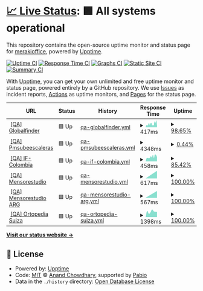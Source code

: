 # [📈 Live Status](https://merakioffice.github.io/mensores-status): <!--live status--> **🟩 All systems operational**

This repository contains the open-source uptime monitor and status page for [merakioffice](https://merakioffice.github.io/mensores-status), powered by [Upptime](https://github.com/upptime/upptime).

[![Uptime CI](https://github.com/merakioffice/mensores-status/workflows/Uptime%20CI/badge.svg)](https://github.com/merakioffice/mensores-status/actions?query=workflow%3A%22Uptime+CI%22)
[![Response Time CI](https://github.com/merakioffice/mensores-status/workflows/Response%20Time%20CI/badge.svg)](https://github.com/merakioffice/mensores-status/actions?query=workflow%3A%22Response+Time+CI%22)
[![Graphs CI](https://github.com/merakioffice/mensores-status/workflows/Graphs%20CI/badge.svg)](https://github.com/merakioffice/mensores-status/actions?query=workflow%3A%22Graphs+CI%22)
[![Static Site CI](https://github.com/merakioffice/mensores-status/workflows/Static%20Site%20CI/badge.svg)](https://github.com/merakioffice/mensores-status/actions?query=workflow%3A%22Static+Site+CI%22)
[![Summary CI](https://github.com/merakioffice/mensores-status/workflows/Summary%20CI/badge.svg)](https://github.com/merakioffice/mensores-status/actions?query=workflow%3A%22Summary+CI%22)

With [Upptime](https://upptime.js.org), you can get your own unlimited and free uptime monitor and status page, powered entirely by a GitHub repository. We use [Issues](https://github.com/merakioffice/mensores-status/issues) as incident reports, [Actions](https://github.com/merakioffice/mensores-status/actions) as uptime monitors, and [Pages](https://merakioffice.github.io/mensores-status) for the status page.

<!--start: status pages-->
<!-- This summary is generated by Upptime (https://github.com/upptime/upptime) -->
<!-- Do not edit this manually, your changes will be overwritten -->
<!-- prettier-ignore -->
| URL | Status | History | Response Time | Uptime |
| --- | ------ | ------- | ------------- | ------ |
| <img alt="" src="https://icons.duckduckgo.com/ip3/qa.globalfinder.com.ar.ico" height="13"> [[QA] Globalfinder](https://qa.globalfinder.com.ar) | 🟩 Up | [qa-globalfinder.yml](https://github.com/merakioffice/mensores-status/commits/HEAD/history/qa-globalfinder.yml) | <details><summary><img alt="Response time graph" src="./graphs/qa-globalfinder/response-time-week.png" height="20"> 417ms</summary><br><a href="https://merakioffice.github.io/mensores-status/history/qa-globalfinder"><img alt="Response time 417" src="https://img.shields.io/endpoint?url=https%3A%2F%2Fraw.githubusercontent.com%2Fmerakioffice%2Fmensores-status%2FHEAD%2Fapi%2Fqa-globalfinder%2Fresponse-time.json"></a><br><a href="https://merakioffice.github.io/mensores-status/history/qa-globalfinder"><img alt="24-hour response time 479" src="https://img.shields.io/endpoint?url=https%3A%2F%2Fraw.githubusercontent.com%2Fmerakioffice%2Fmensores-status%2FHEAD%2Fapi%2Fqa-globalfinder%2Fresponse-time-day.json"></a><br><a href="https://merakioffice.github.io/mensores-status/history/qa-globalfinder"><img alt="7-day response time 417" src="https://img.shields.io/endpoint?url=https%3A%2F%2Fraw.githubusercontent.com%2Fmerakioffice%2Fmensores-status%2FHEAD%2Fapi%2Fqa-globalfinder%2Fresponse-time-week.json"></a><br><a href="https://merakioffice.github.io/mensores-status/history/qa-globalfinder"><img alt="30-day response time 417" src="https://img.shields.io/endpoint?url=https%3A%2F%2Fraw.githubusercontent.com%2Fmerakioffice%2Fmensores-status%2FHEAD%2Fapi%2Fqa-globalfinder%2Fresponse-time-month.json"></a><br><a href="https://merakioffice.github.io/mensores-status/history/qa-globalfinder"><img alt="1-year response time 417" src="https://img.shields.io/endpoint?url=https%3A%2F%2Fraw.githubusercontent.com%2Fmerakioffice%2Fmensores-status%2FHEAD%2Fapi%2Fqa-globalfinder%2Fresponse-time-year.json"></a></details> | <details><summary><a href="https://merakioffice.github.io/mensores-status/history/qa-globalfinder">98.65%</a></summary><a href="https://merakioffice.github.io/mensores-status/history/qa-globalfinder"><img alt="All-time uptime 98.65%" src="https://img.shields.io/endpoint?url=https%3A%2F%2Fraw.githubusercontent.com%2Fmerakioffice%2Fmensores-status%2FHEAD%2Fapi%2Fqa-globalfinder%2Fuptime.json"></a><br><a href="https://merakioffice.github.io/mensores-status/history/qa-globalfinder"><img alt="24-hour uptime 100.00%" src="https://img.shields.io/endpoint?url=https%3A%2F%2Fraw.githubusercontent.com%2Fmerakioffice%2Fmensores-status%2FHEAD%2Fapi%2Fqa-globalfinder%2Fuptime-day.json"></a><br><a href="https://merakioffice.github.io/mensores-status/history/qa-globalfinder"><img alt="7-day uptime 98.65%" src="https://img.shields.io/endpoint?url=https%3A%2F%2Fraw.githubusercontent.com%2Fmerakioffice%2Fmensores-status%2FHEAD%2Fapi%2Fqa-globalfinder%2Fuptime-week.json"></a><br><a href="https://merakioffice.github.io/mensores-status/history/qa-globalfinder"><img alt="30-day uptime 98.65%" src="https://img.shields.io/endpoint?url=https%3A%2F%2Fraw.githubusercontent.com%2Fmerakioffice%2Fmensores-status%2FHEAD%2Fapi%2Fqa-globalfinder%2Fuptime-month.json"></a><br><a href="https://merakioffice.github.io/mensores-status/history/qa-globalfinder"><img alt="1-year uptime 98.65%" src="https://img.shields.io/endpoint?url=https%3A%2F%2Fraw.githubusercontent.com%2Fmerakioffice%2Fmensores-status%2FHEAD%2Fapi%2Fqa-globalfinder%2Fuptime-year.json"></a></details>
| <img alt="" src="https://icons.duckduckgo.com/ip3/qa.pmsubeescaleras.com.ar.ico" height="13"> [[QA] Pmsubeescaleras](https://qa.pmsubeescaleras.com.ar) | 🟩 Up | [qa-pmsubeescaleras.yml](https://github.com/merakioffice/mensores-status/commits/HEAD/history/qa-pmsubeescaleras.yml) | <details><summary><img alt="Response time graph" src="./graphs/qa-pmsubeescaleras/response-time-week.png" height="20"> 4348ms</summary><br><a href="https://merakioffice.github.io/mensores-status/history/qa-pmsubeescaleras"><img alt="Response time 4348" src="https://img.shields.io/endpoint?url=https%3A%2F%2Fraw.githubusercontent.com%2Fmerakioffice%2Fmensores-status%2FHEAD%2Fapi%2Fqa-pmsubeescaleras%2Fresponse-time.json"></a><br><a href="https://merakioffice.github.io/mensores-status/history/qa-pmsubeescaleras"><img alt="24-hour response time 4348" src="https://img.shields.io/endpoint?url=https%3A%2F%2Fraw.githubusercontent.com%2Fmerakioffice%2Fmensores-status%2FHEAD%2Fapi%2Fqa-pmsubeescaleras%2Fresponse-time-day.json"></a><br><a href="https://merakioffice.github.io/mensores-status/history/qa-pmsubeescaleras"><img alt="7-day response time 4348" src="https://img.shields.io/endpoint?url=https%3A%2F%2Fraw.githubusercontent.com%2Fmerakioffice%2Fmensores-status%2FHEAD%2Fapi%2Fqa-pmsubeescaleras%2Fresponse-time-week.json"></a><br><a href="https://merakioffice.github.io/mensores-status/history/qa-pmsubeescaleras"><img alt="30-day response time 4348" src="https://img.shields.io/endpoint?url=https%3A%2F%2Fraw.githubusercontent.com%2Fmerakioffice%2Fmensores-status%2FHEAD%2Fapi%2Fqa-pmsubeescaleras%2Fresponse-time-month.json"></a><br><a href="https://merakioffice.github.io/mensores-status/history/qa-pmsubeescaleras"><img alt="1-year response time 4348" src="https://img.shields.io/endpoint?url=https%3A%2F%2Fraw.githubusercontent.com%2Fmerakioffice%2Fmensores-status%2FHEAD%2Fapi%2Fqa-pmsubeescaleras%2Fresponse-time-year.json"></a></details> | <details><summary><a href="https://merakioffice.github.io/mensores-status/history/qa-pmsubeescaleras">0.44%</a></summary><a href="https://merakioffice.github.io/mensores-status/history/qa-pmsubeescaleras"><img alt="All-time uptime 0.44%" src="https://img.shields.io/endpoint?url=https%3A%2F%2Fraw.githubusercontent.com%2Fmerakioffice%2Fmensores-status%2FHEAD%2Fapi%2Fqa-pmsubeescaleras%2Fuptime.json"></a><br><a href="https://merakioffice.github.io/mensores-status/history/qa-pmsubeescaleras"><img alt="24-hour uptime 2.14%" src="https://img.shields.io/endpoint?url=https%3A%2F%2Fraw.githubusercontent.com%2Fmerakioffice%2Fmensores-status%2FHEAD%2Fapi%2Fqa-pmsubeescaleras%2Fuptime-day.json"></a><br><a href="https://merakioffice.github.io/mensores-status/history/qa-pmsubeescaleras"><img alt="7-day uptime 0.44%" src="https://img.shields.io/endpoint?url=https%3A%2F%2Fraw.githubusercontent.com%2Fmerakioffice%2Fmensores-status%2FHEAD%2Fapi%2Fqa-pmsubeescaleras%2Fuptime-week.json"></a><br><a href="https://merakioffice.github.io/mensores-status/history/qa-pmsubeescaleras"><img alt="30-day uptime 0.44%" src="https://img.shields.io/endpoint?url=https%3A%2F%2Fraw.githubusercontent.com%2Fmerakioffice%2Fmensores-status%2FHEAD%2Fapi%2Fqa-pmsubeescaleras%2Fuptime-month.json"></a><br><a href="https://merakioffice.github.io/mensores-status/history/qa-pmsubeescaleras"><img alt="1-year uptime 0.44%" src="https://img.shields.io/endpoint?url=https%3A%2F%2Fraw.githubusercontent.com%2Fmerakioffice%2Fmensores-status%2FHEAD%2Fapi%2Fqa-pmsubeescaleras%2Fuptime-year.json"></a></details>
| <img alt="" src="https://icons.duckduckgo.com/ip3/qa.ifc.mensorestudio.com.ico" height="13"> [[QA] IF-Colombia](https://qa.ifc.mensorestudio.com) | 🟩 Up | [qa-if-colombia.yml](https://github.com/merakioffice/mensores-status/commits/HEAD/history/qa-if-colombia.yml) | <details><summary><img alt="Response time graph" src="./graphs/qa-if-colombia/response-time-week.png" height="20"> 458ms</summary><br><a href="https://merakioffice.github.io/mensores-status/history/qa-if-colombia"><img alt="Response time 458" src="https://img.shields.io/endpoint?url=https%3A%2F%2Fraw.githubusercontent.com%2Fmerakioffice%2Fmensores-status%2FHEAD%2Fapi%2Fqa-if-colombia%2Fresponse-time.json"></a><br><a href="https://merakioffice.github.io/mensores-status/history/qa-if-colombia"><img alt="24-hour response time 495" src="https://img.shields.io/endpoint?url=https%3A%2F%2Fraw.githubusercontent.com%2Fmerakioffice%2Fmensores-status%2FHEAD%2Fapi%2Fqa-if-colombia%2Fresponse-time-day.json"></a><br><a href="https://merakioffice.github.io/mensores-status/history/qa-if-colombia"><img alt="7-day response time 458" src="https://img.shields.io/endpoint?url=https%3A%2F%2Fraw.githubusercontent.com%2Fmerakioffice%2Fmensores-status%2FHEAD%2Fapi%2Fqa-if-colombia%2Fresponse-time-week.json"></a><br><a href="https://merakioffice.github.io/mensores-status/history/qa-if-colombia"><img alt="30-day response time 458" src="https://img.shields.io/endpoint?url=https%3A%2F%2Fraw.githubusercontent.com%2Fmerakioffice%2Fmensores-status%2FHEAD%2Fapi%2Fqa-if-colombia%2Fresponse-time-month.json"></a><br><a href="https://merakioffice.github.io/mensores-status/history/qa-if-colombia"><img alt="1-year response time 458" src="https://img.shields.io/endpoint?url=https%3A%2F%2Fraw.githubusercontent.com%2Fmerakioffice%2Fmensores-status%2FHEAD%2Fapi%2Fqa-if-colombia%2Fresponse-time-year.json"></a></details> | <details><summary><a href="https://merakioffice.github.io/mensores-status/history/qa-if-colombia">85.42%</a></summary><a href="https://merakioffice.github.io/mensores-status/history/qa-if-colombia"><img alt="All-time uptime 85.42%" src="https://img.shields.io/endpoint?url=https%3A%2F%2Fraw.githubusercontent.com%2Fmerakioffice%2Fmensores-status%2FHEAD%2Fapi%2Fqa-if-colombia%2Fuptime.json"></a><br><a href="https://merakioffice.github.io/mensores-status/history/qa-if-colombia"><img alt="24-hour uptime 100.00%" src="https://img.shields.io/endpoint?url=https%3A%2F%2Fraw.githubusercontent.com%2Fmerakioffice%2Fmensores-status%2FHEAD%2Fapi%2Fqa-if-colombia%2Fuptime-day.json"></a><br><a href="https://merakioffice.github.io/mensores-status/history/qa-if-colombia"><img alt="7-day uptime 85.42%" src="https://img.shields.io/endpoint?url=https%3A%2F%2Fraw.githubusercontent.com%2Fmerakioffice%2Fmensores-status%2FHEAD%2Fapi%2Fqa-if-colombia%2Fuptime-week.json"></a><br><a href="https://merakioffice.github.io/mensores-status/history/qa-if-colombia"><img alt="30-day uptime 85.42%" src="https://img.shields.io/endpoint?url=https%3A%2F%2Fraw.githubusercontent.com%2Fmerakioffice%2Fmensores-status%2FHEAD%2Fapi%2Fqa-if-colombia%2Fuptime-month.json"></a><br><a href="https://merakioffice.github.io/mensores-status/history/qa-if-colombia"><img alt="1-year uptime 85.42%" src="https://img.shields.io/endpoint?url=https%3A%2F%2Fraw.githubusercontent.com%2Fmerakioffice%2Fmensores-status%2FHEAD%2Fapi%2Fqa-if-colombia%2Fuptime-year.json"></a></details>
| <img alt="" src="https://icons.duckduckgo.com/ip3/qa2.mensorestudio.com.ico" height="13"> [[QA] Mensorestudio](https://qa2.mensorestudio.com) | 🟩 Up | [qa-mensorestudio.yml](https://github.com/merakioffice/mensores-status/commits/HEAD/history/qa-mensorestudio.yml) | <details><summary><img alt="Response time graph" src="./graphs/qa-mensorestudio/response-time-week.png" height="20"> 617ms</summary><br><a href="https://merakioffice.github.io/mensores-status/history/qa-mensorestudio"><img alt="Response time 617" src="https://img.shields.io/endpoint?url=https%3A%2F%2Fraw.githubusercontent.com%2Fmerakioffice%2Fmensores-status%2FHEAD%2Fapi%2Fqa-mensorestudio%2Fresponse-time.json"></a><br><a href="https://merakioffice.github.io/mensores-status/history/qa-mensorestudio"><img alt="24-hour response time 617" src="https://img.shields.io/endpoint?url=https%3A%2F%2Fraw.githubusercontent.com%2Fmerakioffice%2Fmensores-status%2FHEAD%2Fapi%2Fqa-mensorestudio%2Fresponse-time-day.json"></a><br><a href="https://merakioffice.github.io/mensores-status/history/qa-mensorestudio"><img alt="7-day response time 617" src="https://img.shields.io/endpoint?url=https%3A%2F%2Fraw.githubusercontent.com%2Fmerakioffice%2Fmensores-status%2FHEAD%2Fapi%2Fqa-mensorestudio%2Fresponse-time-week.json"></a><br><a href="https://merakioffice.github.io/mensores-status/history/qa-mensorestudio"><img alt="30-day response time 617" src="https://img.shields.io/endpoint?url=https%3A%2F%2Fraw.githubusercontent.com%2Fmerakioffice%2Fmensores-status%2FHEAD%2Fapi%2Fqa-mensorestudio%2Fresponse-time-month.json"></a><br><a href="https://merakioffice.github.io/mensores-status/history/qa-mensorestudio"><img alt="1-year response time 617" src="https://img.shields.io/endpoint?url=https%3A%2F%2Fraw.githubusercontent.com%2Fmerakioffice%2Fmensores-status%2FHEAD%2Fapi%2Fqa-mensorestudio%2Fresponse-time-year.json"></a></details> | <details><summary><a href="https://merakioffice.github.io/mensores-status/history/qa-mensorestudio">100.00%</a></summary><a href="https://merakioffice.github.io/mensores-status/history/qa-mensorestudio"><img alt="All-time uptime 100.00%" src="https://img.shields.io/endpoint?url=https%3A%2F%2Fraw.githubusercontent.com%2Fmerakioffice%2Fmensores-status%2FHEAD%2Fapi%2Fqa-mensorestudio%2Fuptime.json"></a><br><a href="https://merakioffice.github.io/mensores-status/history/qa-mensorestudio"><img alt="24-hour uptime 100.00%" src="https://img.shields.io/endpoint?url=https%3A%2F%2Fraw.githubusercontent.com%2Fmerakioffice%2Fmensores-status%2FHEAD%2Fapi%2Fqa-mensorestudio%2Fuptime-day.json"></a><br><a href="https://merakioffice.github.io/mensores-status/history/qa-mensorestudio"><img alt="7-day uptime 100.00%" src="https://img.shields.io/endpoint?url=https%3A%2F%2Fraw.githubusercontent.com%2Fmerakioffice%2Fmensores-status%2FHEAD%2Fapi%2Fqa-mensorestudio%2Fuptime-week.json"></a><br><a href="https://merakioffice.github.io/mensores-status/history/qa-mensorestudio"><img alt="30-day uptime 100.00%" src="https://img.shields.io/endpoint?url=https%3A%2F%2Fraw.githubusercontent.com%2Fmerakioffice%2Fmensores-status%2FHEAD%2Fapi%2Fqa-mensorestudio%2Fuptime-month.json"></a><br><a href="https://merakioffice.github.io/mensores-status/history/qa-mensorestudio"><img alt="1-year uptime 100.00%" src="https://img.shields.io/endpoint?url=https%3A%2F%2Fraw.githubusercontent.com%2Fmerakioffice%2Fmensores-status%2FHEAD%2Fapi%2Fqa-mensorestudio%2Fuptime-year.json"></a></details>
| <img alt="" src="https://icons.duckduckgo.com/ip3/qa2.mensorestudio.com.ar.ico" height="13"> [[QA] Mensorestudio ARG](https://qa2.mensorestudio.com.ar) | 🟩 Up | [qa-mensorestudio-arg.yml](https://github.com/merakioffice/mensores-status/commits/HEAD/history/qa-mensorestudio-arg.yml) | <details><summary><img alt="Response time graph" src="./graphs/qa-mensorestudio-arg/response-time-week.png" height="20"> 567ms</summary><br><a href="https://merakioffice.github.io/mensores-status/history/qa-mensorestudio-arg"><img alt="Response time 567" src="https://img.shields.io/endpoint?url=https%3A%2F%2Fraw.githubusercontent.com%2Fmerakioffice%2Fmensores-status%2FHEAD%2Fapi%2Fqa-mensorestudio-arg%2Fresponse-time.json"></a><br><a href="https://merakioffice.github.io/mensores-status/history/qa-mensorestudio-arg"><img alt="24-hour response time 567" src="https://img.shields.io/endpoint?url=https%3A%2F%2Fraw.githubusercontent.com%2Fmerakioffice%2Fmensores-status%2FHEAD%2Fapi%2Fqa-mensorestudio-arg%2Fresponse-time-day.json"></a><br><a href="https://merakioffice.github.io/mensores-status/history/qa-mensorestudio-arg"><img alt="7-day response time 567" src="https://img.shields.io/endpoint?url=https%3A%2F%2Fraw.githubusercontent.com%2Fmerakioffice%2Fmensores-status%2FHEAD%2Fapi%2Fqa-mensorestudio-arg%2Fresponse-time-week.json"></a><br><a href="https://merakioffice.github.io/mensores-status/history/qa-mensorestudio-arg"><img alt="30-day response time 567" src="https://img.shields.io/endpoint?url=https%3A%2F%2Fraw.githubusercontent.com%2Fmerakioffice%2Fmensores-status%2FHEAD%2Fapi%2Fqa-mensorestudio-arg%2Fresponse-time-month.json"></a><br><a href="https://merakioffice.github.io/mensores-status/history/qa-mensorestudio-arg"><img alt="1-year response time 567" src="https://img.shields.io/endpoint?url=https%3A%2F%2Fraw.githubusercontent.com%2Fmerakioffice%2Fmensores-status%2FHEAD%2Fapi%2Fqa-mensorestudio-arg%2Fresponse-time-year.json"></a></details> | <details><summary><a href="https://merakioffice.github.io/mensores-status/history/qa-mensorestudio-arg">100.00%</a></summary><a href="https://merakioffice.github.io/mensores-status/history/qa-mensorestudio-arg"><img alt="All-time uptime 100.00%" src="https://img.shields.io/endpoint?url=https%3A%2F%2Fraw.githubusercontent.com%2Fmerakioffice%2Fmensores-status%2FHEAD%2Fapi%2Fqa-mensorestudio-arg%2Fuptime.json"></a><br><a href="https://merakioffice.github.io/mensores-status/history/qa-mensorestudio-arg"><img alt="24-hour uptime 100.00%" src="https://img.shields.io/endpoint?url=https%3A%2F%2Fraw.githubusercontent.com%2Fmerakioffice%2Fmensores-status%2FHEAD%2Fapi%2Fqa-mensorestudio-arg%2Fuptime-day.json"></a><br><a href="https://merakioffice.github.io/mensores-status/history/qa-mensorestudio-arg"><img alt="7-day uptime 100.00%" src="https://img.shields.io/endpoint?url=https%3A%2F%2Fraw.githubusercontent.com%2Fmerakioffice%2Fmensores-status%2FHEAD%2Fapi%2Fqa-mensorestudio-arg%2Fuptime-week.json"></a><br><a href="https://merakioffice.github.io/mensores-status/history/qa-mensorestudio-arg"><img alt="30-day uptime 100.00%" src="https://img.shields.io/endpoint?url=https%3A%2F%2Fraw.githubusercontent.com%2Fmerakioffice%2Fmensores-status%2FHEAD%2Fapi%2Fqa-mensorestudio-arg%2Fuptime-month.json"></a><br><a href="https://merakioffice.github.io/mensores-status/history/qa-mensorestudio-arg"><img alt="1-year uptime 100.00%" src="https://img.shields.io/endpoint?url=https%3A%2F%2Fraw.githubusercontent.com%2Fmerakioffice%2Fmensores-status%2FHEAD%2Fapi%2Fqa-mensorestudio-arg%2Fuptime-year.json"></a></details>
| <img alt="" src="https://icons.duckduckgo.com/ip3/qa.ortopediasuiza.com.ar.ico" height="13"> [[QA] Ortopedia Suiza](https://qa.ortopediasuiza.com.ar/) | 🟩 Up | [qa-ortopedia-suiza.yml](https://github.com/merakioffice/mensores-status/commits/HEAD/history/qa-ortopedia-suiza.yml) | <details><summary><img alt="Response time graph" src="./graphs/qa-ortopedia-suiza/response-time-week.png" height="20"> 1398ms</summary><br><a href="https://merakioffice.github.io/mensores-status/history/qa-ortopedia-suiza"><img alt="Response time 1398" src="https://img.shields.io/endpoint?url=https%3A%2F%2Fraw.githubusercontent.com%2Fmerakioffice%2Fmensores-status%2FHEAD%2Fapi%2Fqa-ortopedia-suiza%2Fresponse-time.json"></a><br><a href="https://merakioffice.github.io/mensores-status/history/qa-ortopedia-suiza"><img alt="24-hour response time 1398" src="https://img.shields.io/endpoint?url=https%3A%2F%2Fraw.githubusercontent.com%2Fmerakioffice%2Fmensores-status%2FHEAD%2Fapi%2Fqa-ortopedia-suiza%2Fresponse-time-day.json"></a><br><a href="https://merakioffice.github.io/mensores-status/history/qa-ortopedia-suiza"><img alt="7-day response time 1398" src="https://img.shields.io/endpoint?url=https%3A%2F%2Fraw.githubusercontent.com%2Fmerakioffice%2Fmensores-status%2FHEAD%2Fapi%2Fqa-ortopedia-suiza%2Fresponse-time-week.json"></a><br><a href="https://merakioffice.github.io/mensores-status/history/qa-ortopedia-suiza"><img alt="30-day response time 1398" src="https://img.shields.io/endpoint?url=https%3A%2F%2Fraw.githubusercontent.com%2Fmerakioffice%2Fmensores-status%2FHEAD%2Fapi%2Fqa-ortopedia-suiza%2Fresponse-time-month.json"></a><br><a href="https://merakioffice.github.io/mensores-status/history/qa-ortopedia-suiza"><img alt="1-year response time 1398" src="https://img.shields.io/endpoint?url=https%3A%2F%2Fraw.githubusercontent.com%2Fmerakioffice%2Fmensores-status%2FHEAD%2Fapi%2Fqa-ortopedia-suiza%2Fresponse-time-year.json"></a></details> | <details><summary><a href="https://merakioffice.github.io/mensores-status/history/qa-ortopedia-suiza">100.00%</a></summary><a href="https://merakioffice.github.io/mensores-status/history/qa-ortopedia-suiza"><img alt="All-time uptime 100.00%" src="https://img.shields.io/endpoint?url=https%3A%2F%2Fraw.githubusercontent.com%2Fmerakioffice%2Fmensores-status%2FHEAD%2Fapi%2Fqa-ortopedia-suiza%2Fuptime.json"></a><br><a href="https://merakioffice.github.io/mensores-status/history/qa-ortopedia-suiza"><img alt="24-hour uptime 100.00%" src="https://img.shields.io/endpoint?url=https%3A%2F%2Fraw.githubusercontent.com%2Fmerakioffice%2Fmensores-status%2FHEAD%2Fapi%2Fqa-ortopedia-suiza%2Fuptime-day.json"></a><br><a href="https://merakioffice.github.io/mensores-status/history/qa-ortopedia-suiza"><img alt="7-day uptime 100.00%" src="https://img.shields.io/endpoint?url=https%3A%2F%2Fraw.githubusercontent.com%2Fmerakioffice%2Fmensores-status%2FHEAD%2Fapi%2Fqa-ortopedia-suiza%2Fuptime-week.json"></a><br><a href="https://merakioffice.github.io/mensores-status/history/qa-ortopedia-suiza"><img alt="30-day uptime 100.00%" src="https://img.shields.io/endpoint?url=https%3A%2F%2Fraw.githubusercontent.com%2Fmerakioffice%2Fmensores-status%2FHEAD%2Fapi%2Fqa-ortopedia-suiza%2Fuptime-month.json"></a><br><a href="https://merakioffice.github.io/mensores-status/history/qa-ortopedia-suiza"><img alt="1-year uptime 100.00%" src="https://img.shields.io/endpoint?url=https%3A%2F%2Fraw.githubusercontent.com%2Fmerakioffice%2Fmensores-status%2FHEAD%2Fapi%2Fqa-ortopedia-suiza%2Fuptime-year.json"></a></details>

<!--end: status pages-->

[**Visit our status website →**](https://merakioffice.github.io/mensores-status)

## 📄 License

- Powered by: [Upptime](https://github.com/upptime/upptime)
- Code: [MIT](./LICENSE) © [Anand Chowdhary](https://anandchowdhary.com), supported by [Pabio](https://pabio.com)
- Data in the `./history` directory: [Open Database License](https://opendatacommons.org/licenses/odbl/1-0/)
